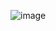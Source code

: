 
![image](https://user-images.githubusercontent.com/85260709/138107659-2318fe78-ddba-4580-890c-1cd2ea34d86c.png)
